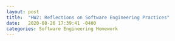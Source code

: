```yaml
---
layout: post
title:  "HW2: Reflections on Software Engineering Practices"
date:   2020-08-26 17:39:41 -0400
categories: Software Engineering Homework
---
```

